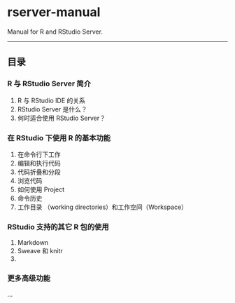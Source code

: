 rserver-manual
==============

Manual for R and RStudio Server.

---


## 目录


### R 与 RStudio Server 简介

1. R 与 RStudio IDE 的关系
2. RStudio Server 是什么？	
3. 何时适合使用 RStudio Server？

### 在 RStudio 下使用 R 的基本功能 

1. 在命令行下工作
2. 编辑和执行代码
3. 代码折叠和分段
4. 浏览代码
5. 如何使用 Project
6. 命令历史
7. 工作目录 （working directories）和工作空间（Workspace）

### RStudio 支持的其它 R 包的使用

1. Markdown
2. Sweave 和 knitr
3. 

### 更多高级功能
...









